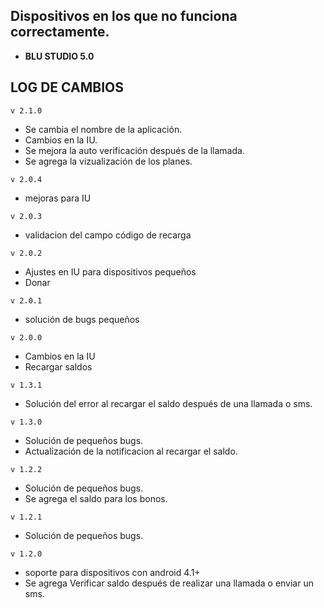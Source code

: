 ## Dispositivos en los que no funciona correctamente.
- **BLU STUDIO 5.0**


## LOG DE CAMBIOS

```v 2.1.0```
* Se cambia el nombre de la aplicación. 
* Cambios en la IU.
* Se mejora la auto verificación después de la llamada.
* Se agrega la vizualización de los planes.


```v 2.0.4```
* mejoras para IU

```v 2.0.3```
* validacion del campo código de recarga

```v 2.0.2```
* Ajustes en IU para dispositivos pequeños
* Donar

```v 2.0.1```
* solución de bugs pequeños

```v 2.0.0```
* Cambios en la IU
* Recargar saldos

```v 1.3.1```
* Solución del error al recargar el saldo después de una llamada o sms.

```v 1.3.0```
* Solución de pequeños bugs.
* Actualización de la notificacion al recargar el saldo.

```v 1.2.2```
* Solución de pequeños bugs.
* Se agrega el saldo para los bonos.

```v 1.2.1```
* Solución de pequeños bugs.

```v 1.2.0```
* soporte para dispositivos con android 4.1+
* Se agrega Verificar saldo después de realizar una llamada o enviar un sms.
